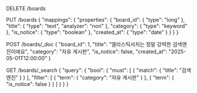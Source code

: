 DELETE /boards

PUT /boards
{
    "mappings": {
        "properties": {
            "board_id": {
                "type": "long"
            },
            "title": {
                "type": "text",
                "analyzer": "nori"
            },
            "category": {
                "type": "keyword"
            },
            "is_notice": {
                "type": "boolean"
            },
            "created_at": {
                "type": "date"
            }
        }
    }
}

POST /boards/_doc
{
    "board_id": 1,
    "title": "엘라스틱서치는 정말 강력한 검색엔진이에요",
    "category": "자유 게시판",
    "is_notice": false,
    "created_at": "2025-05-01T12:00:00"
}

GET /boards/_search
{
    "query": {
        "bool": {
            "must": [
              {
                "match": {
                  "title": "검색엔진"
                }
              }
            ],
            "filter": [
                {
                    "term": {
                        "category": "자유 게시판"
                    }
                },
                {
                    "term": {
                      "is_notice": false
                    }
                }
            ]
        } 
    }
}